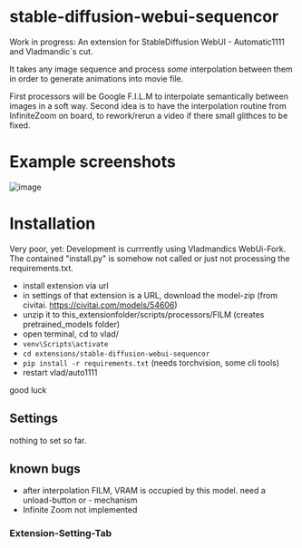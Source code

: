 # stable-diffusion-webui-sequencor
Work in progress: An extension for StableDiffusion WebUI - Automatic1111 and Vladmandic´s cut.

It takes any image sequence and process *some* interpolation between them in order to generate animations into movie file.

First processors will be Google F.I.L.M to interpolate semantically between images in a soft way.
Second idea is to have the interpolation routine from InfiniteZoom on board, to rework/rerun a video if there small glithces to be fixed.

# Example screenshots
![image](https://user-images.githubusercontent.com/7210708/235451383-954460ed-27cb-433e-a523-b717f4558a5e.png)


# Installation
Very poor, yet:
Development is currrently using Vladmandics WebUi-Fork. 
The contained "install.py" is somehow not called or just not processing the requirements.txt.

* install extension via url 
* in settings of that extension is a URL, download the model-zip (from civitai. https://civitai.com/models/54606)
* unzip it to this_extensionfolder/scripts/processors/FILM    (creates pretrained_models folder)
* open terminal, cd to vlad/
* ```venv\Scripts\activate```
* ```cd extensions/stable-diffusion-webui-sequencor```
* ```pip install -r requirements.txt``` (needs torchvision, some cli tools)
* restart vlad/auto1111

good luck

## Settings
nothing to set so far.


## known bugs
* after interpolation FILM, VRAM is occupied by this model. need a unload-button or - mechanism
* Infinite Zoom not implemented

### Extension-Setting-Tab



